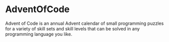 # AdventOfCode
Advent of Code is an annual Advent calendar of small programming puzzles for a variety of skill sets and skill levels that can be solved in any programming language you like.
